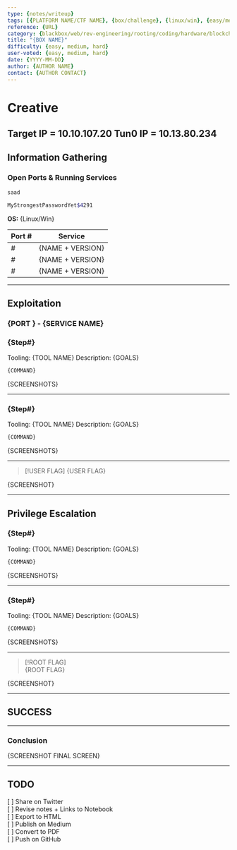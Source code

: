 ```yaml
---
type: {notes/writeup}
tags: [{PLATFORM NAME/CTF NAME}, {box/challenge}, {linux/win}, {easy/medium/hard}, {services}, {cve-number}, {tooling}, {techniques}]
reference: {URL}
category: {blackbox/web/rev-engineering/rooting/coding/hardware/blockchain/misc/steg/etc}
title: "{BOX NAME}"
difficulty: {easy, medium, hard}
user-voted: {easy, medium, hard}
date: {YYYY-MM-DD}
author: {AUTHOR NAME}
contact: {AUTHOR CONTACT}
---
```


# Creative

Target IP = 10.10.107.20
Tun0 IP = 10.13.80.234
---

## Information Gathering

### Open Ports & Running Services

```sh
saad

MyStrongestPasswordYet$4291

```

**OS:** {Linux/Win}

| Port #   |      Service      |  
| ------   | ----------------- |  
| #        | {NAME  + VERSION} |  
| #        | {NAME  + VERSION} |  
| #        | {NAME  + VERSION} |  

---

## Exploitation

### {PORT } - {SERVICE NAME}

### {Step#}

Tooling: {TOOL NAME}
Description: {GOALS}

```sh
{COMMAND}


```

{SCREENSHOTS}

---

### {Step#}

Tooling: {TOOL NAME}
Description: {GOALS}

```sh
{COMMAND}

```

{SCREENSHOTS}

---

> [!USER FLAG]
> {USER FLAG}

{SCREENSHOT}

---

## Privilege Escalation

### {Step#}

Tooling: {TOOL NAME}
Description: {GOALS}

```sh
{COMMAND}

```

{SCREENSHOTS}

---

### {Step#}

Tooling: {TOOL NAME}
Description: {GOALS}

```sh
{COMMAND}

```

{SCREENSHOTS}

---

> [!ROOT FLAG]  
> {ROOT FLAG}  

{SCREENSHOT}

---

## SUCCESS

---

### Conclusion

{SCREENSHOT FINAL SCREEN}

---

## TODO

[ ] Share on Twitter  
[ ] Revise notes + Links to Notebook  
[ ] Export to HTML  
[ ] Publish on Medium  
[ ] Convert to PDF  
[ ] Push on GitHub  